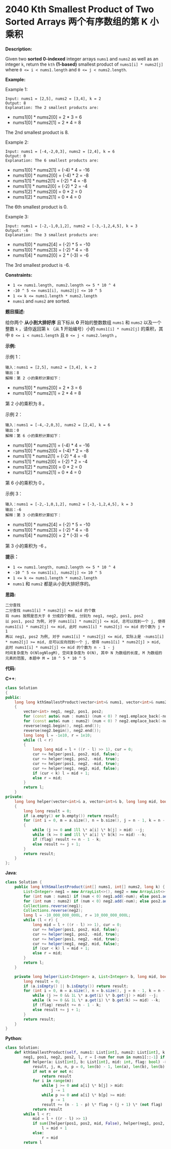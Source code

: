 # 2040 Kth Smallest Product of Two Sorted Arrays 两个有序数组的第 K 小乘积

__Description:__

Given two __sorted 0-indexed__ integer arrays `nums1` and `nums2` as well as an integer `k`, return the `kth` __(1-based)__ smallest product of `nums1[i] * nums2[j]` where `0 <= i < nums1.length` and `0 <= j < nums2.length`.

__Example:__

Example 1:

```text
Input: nums1 = [2,5], nums2 = [3,4], k = 2
Output: 8
Explanation: The 2 smallest products are:
```

- nums1[0] \* nums2[0] = 2 \* 3 = 6
- nums1[0] \* nums2[1] = 2 \* 4 = 8

The 2nd smallest product is 8.

Example 2:

```text
Input: nums1 = [-4,-2,0,3], nums2 = [2,4], k = 6
Output: 0
Explanation: The 6 smallest products are:
```

- nums1[0] \* nums2[1] = (-4) \* 4 = -16
- nums1[0] \* nums2[0] = (-4) \* 2 = -8
- nums1[1] \* nums2[1] = (-2) \* 4 = -8
- nums1[1] \* nums2[0] = (-2) \* 2 = -4
- nums1[2] \* nums2[0] = 0 \* 2 = 0
- nums1[2] \* nums2[1] = 0 \* 4 = 0

The 6th smallest product is 0.

Example 3:

```text
Input: nums1 = [-2,-1,0,1,2], nums2 = [-3,-1,2,4,5], k = 3
Output: -6
Explanation: The 3 smallest products are:
```

- nums1[0] \* nums2[4] = (-2) \* 5 = -10
- nums1[0] \* nums2[3] = (-2) \* 4 = -8
- nums1[4] \* nums2[0] = 2 \* (-3) = -6

The 3rd smallest product is -6.

__Constraints:__

- `1 <= nums1.length, nums2.length <= 5 * 10 ^ 4`
- `-10 ^ 5 <= nums1[i], nums2[j] <= 10 ^ 5`
- `1 <= k <= nums1.length * nums2.length`
- `nums1` and `nums2` are sorted.

__题目描述:__

给你两个 __从小到大排好序__ 且下标从 __0__ 开始的整数数组 `nums1` 和 `nums2` 以及一个整数 `k` ，请你返回第 `k` （从 __1__ 开始编号）小的 `nums1[i] * nums2[j]` 的乘积，其中 `0 <= i < nums1.length` 且 `0 <= j < nums2.length` 。

__示例:__

示例 1：

```text
输入：nums1 = [2,5], nums2 = [3,4], k = 2
输出：8
解释：第 2 小的乘积计算如下：
```

- nums1[0] \* nums2[0] = 2 \* 3 = 6
- nums1[0] \* nums2[1] = 2 \* 4 = 8

第 2 小的乘积为 8 。

示例 2：

```text
输入：nums1 = [-4,-2,0,3], nums2 = [2,4], k = 6
输出：0
解释：第 6 小的乘积计算如下：
```

- nums1[0] \* nums2[1] = (-4) \* 4 = -16
- nums1[0] \* nums2[0] = (-4) \* 2 = -8
- nums1[1] \* nums2[1] = (-2) \* 4 = -8
- nums1[1] \* nums2[0] = (-2) \* 2 = -4
- nums1[2] \* nums2[0] = 0 \* 2 = 0
- nums1[2] \* nums2[1] = 0 \* 4 = 0

第 6 小的乘积为 0 。

示例 3：

```text
输入：nums1 = [-2,-1,0,1,2], nums2 = [-3,-1,2,4,5], k = 3
输出：-6
解释：第 3 小的乘积计算如下：
```

- nums1[0] \* nums2[4] = (-2) \* 5 = -10
- nums1[0] \* nums2[3] = (-2) \* 4 = -8
- nums1[4] \* nums2[0] = 2 \* (-3) = -6

第 3 小的乘积为 -6 。

__提示：__

- `1 <= nums1.length, nums2.length <= 5 * 10 ^ 4`
- `-10 ^ 5 <= nums1[i], nums2[j] <= 10 ^ 5`
- `1 <= k <= nums1.length * nums2.length`
- `nums1` 和 `nums2` 都是从小到大排好序的。

__思路:__

```text
二分查找
二分查找 nums1[i] * nums2[j] <= mid 的个数
将 nums 按照是否大于 0 分成四个数组, 分别为 neg1, neg2, pos1, pos2
以 pos1, pos2 为例, 对于 nums1[i] * nums2[j] <= mid, 总可以找到一个 j, 使得 nums1[i] * nums2[j] <= mid, 此时 nums1[i] * nums2[j] <= mid 的个数为 j + 1
再以 neg1, pos2 为例, 对于 nums1[i] * nums2[j] <= mid, 实际上是 -nums1[i] * nums2[j] >= mid, 总可以反向找到一个 j, 使得 nums1[i] * nums2[j] > mid, 此时 nums1[i] * nums2[j] <= mid 的个数为 n - 1 - j
时间复杂度为 O(NlogNlogM), 空间复杂度为 O(N), 其中 N 为数组的长度, M 为数组的元素的范围, 本题中 M = 10 ^ 5 * 10 ^ 5
```

__代码:__

__C++__:

```C++
class Solution 
{
public:
    long long kthSmallestProduct(vector<int>& nums1, vector<int>& nums2, long long k) 
    {
        vector<int> neg1, neg2, pos1, pos2;
        for (const auto& num : nums1) (num < 0) ? neg1.emplace_back(-num) : pos1.emplace_back(num);
        for (const auto& num : nums2) (num < 0) ? neg2.emplace_back(-num) : pos2.emplace_back(num);
        reverse(neg1.begin(), neg1.end());
        reverse(neg2.begin(), neg2.end());
        long long l = -1e10, r = 1e10;
        while (l < r)
        {
            long long mid = l + ((r - l) >> 1), cur = 0;
            cur += helper(pos1, pos2, mid, false);
            cur += helper(neg1, pos2, -mid, true);
            cur += helper(pos1, neg2, -mid, true);
            cur += helper(neg1, neg2, mid, false);
            if (cur < k) l = mid + 1;
            else r = mid;
        }
        return l;
    }
private:
    long long helper(vector<int>& a, vector<int>& b, long long mid, bool flag)
    {
        long long result = 0;
        if (a.empty() or b.empty()) return result;
        for (int i = 0, m = a.size(), n = b.size(), j = n - 1, k = n - 1; i < m; i++) 
        {
            while (j >= 0 and 1ll \* a[i] \* b[j] > mid) --j;
            while (k >= 0 and 1ll \* a[i] \* b[k] >= mid) --k;
            if (flag) result += n - 1 - k;
            else result += j + 1;
        }
        return result;
    }
};
```

__Java__:

```Java
class Solution {
    public long kthSmallestProduct(int[] nums1, int[] nums2, long k) {
        List<Integer> neg1 = new ArrayList<>(), neg2 = new ArrayList<>(), pos1 = new ArrayList<>(), pos2 = new ArrayList<>();
        for (int num : nums1) if (num < 0) neg1.add(-num); else pos1.add(num);
        for (int num : nums2) if (num < 0) neg2.add(-num); else pos2.add(num);
        Collections.reverse(neg1);
        Collections.reverse(neg2);
        long l = -10_000_000_000L, r = 10_000_000_000L;
        while (l < r) {
            long mid = l + ((r - l) >> 1), cur = 0;
            cur += helper(pos1, pos2, mid, false);
            cur += helper(neg1, pos2, -mid, true);
            cur += helper(pos1, neg2, -mid, true);
            cur += helper(neg1, neg2, mid, false);
            if (cur < k) l = mid + 1;
            else r = mid;
        }
        return l;
    }

    private long helper(List<Integer> a, List<Integer> b, long mid, boolean flag) {
        long result = 0;
        if (a.isEmpty() || b.isEmpty()) return result;
        for (int i = 0, m = a.size(), n = b.size(), j = n - 1, k = n - 1; i < m; i++) {
            while (j >= 0 && 1L \* a.get(i) \* b.get(j) > mid) --j;
            while (k >= 0 && 1L \* a.get(i) \* b.get(k) >= mid) --k;
            if (flag) result += n - 1 - k;
            else result += j + 1;
        }
        return result;
    }
}
```

__Python__:

```Python
class Solution:
    def kthSmallestProduct(self, nums1: List[int], nums2: List[int], k: int) -> int:
        neg1, pos1, neg2, pos2, l, r = [-num for num in nums1[::-1] if num < 0], [num for num in nums1 if num >= 0], [-num for num in nums2[::-1] if num < 0], [num for num in nums2 if num >= 0], -10 ** 10, 10 ** 10
        def helper(a: List[int], b: List[int], mid: int, flag: bool) -> int:
            result, j, m, n, p = 0, len(b) - 1, len(a), len(b), len(b) - 1 
            if not m or not n:
                return result
            for i in range(m):
                while j >= 0 and a[i] \* b[j] > mid:
                    j -= 1
                while p >= 0 and a[i] \* b[p] >= mid:
                    p -= 1
                result += (n - 1 - p) \* flag + (j + 1) \* (not flag)
            return result
        while l < r:
            mid = l + ((r - l) >> 1)
            if sum([helper(pos1, pos2, mid, False), helper(neg1, pos2, -mid, True), helper(pos1, neg2, -mid, True), helper(neg1, neg2, mid, False)]) < k:
                l = mid + 1
            else:
                r = mid
        return l
```
